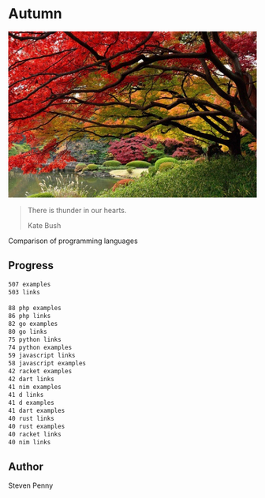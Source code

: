 # Autumn

![hero](docs/image.jpg)

> There is thunder in our hearts.
>
> Kate Bush

Comparison of programming languages

## Progress

~~~
507 examples
503 links

88 php examples
86 php links
82 go examples
80 go links
75 python links
74 python examples
59 javascript links
58 javascript examples
42 racket examples
42 dart links
41 nim examples
41 d links
41 d examples
41 dart examples
40 rust links
40 rust examples
40 racket links
40 nim links
~~~

## Author

Steven Penny
